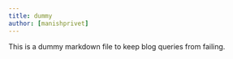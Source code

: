 ```yaml
---
title: dummy
author: [manishprivet]
---
```


This is a dummy markdown file to keep blog queries from failing.
